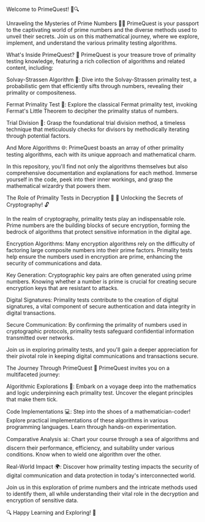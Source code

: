 Welcome to PrimeQuest! 🌟🔍

Unraveling the Mysteries of Prime Numbers 🧐🔢
PrimeQuest is your passport to the captivating world of prime numbers and the diverse methods used to unveil their secrets. Join us on this mathematical journey, where we explore, implement, and understand the various primality testing algorithms.

What's Inside PrimeQuest? 🔎
PrimeQuest is your treasure trove of primality testing knowledge, featuring a rich collection of algorithms and related content, including:

Solvay-Strassen Algorithm 🌠: Dive into the Solvay-Strassen primality test, a probabilistic gem that efficiently sifts through numbers, revealing their primality or compositeness.

Fermat Primality Test 📜: Explore the classical Fermat primality test, invoking Fermat's Little Theorem to decipher the primality status of numbers.

Trial Division 🧮: Grasp the foundational trial division method, a timeless technique that meticulously checks for divisors by methodically iterating through potential factors.

And More Algorithms 🌐: PrimeQuest boasts an array of other primality testing algorithms, each with its unique approach and mathematical charm.

In this repository, you'll find not only the algorithms themselves but also comprehensive documentation and explanations for each method. Immerse yourself in the code, peek into their inner workings, and grasp the mathematical wizardry that powers them.

The Role of Primality Tests in Decryption 🔐
🔑 Unlocking the Secrets of Cryptography! 🔓

In the realm of cryptography, primality tests play an indispensable role. Prime numbers are the building blocks of secure encryption, forming the bedrock of algorithms that protect sensitive information in the digital age.

Encryption Algorithms: Many encryption algorithms rely on the difficulty of factoring large composite numbers into their prime factors. Primality tests help ensure the numbers used in encryption are prime, enhancing the security of communications and data.

Key Generation: Cryptographic key pairs are often generated using prime numbers. Knowing whether a number is prime is crucial for creating secure encryption keys that are resistant to attacks.

Digital Signatures: Primality tests contribute to the creation of digital signatures, a vital component of secure authentication and data integrity in digital transactions.

Secure Communication: By confirming the primality of numbers used in cryptographic protocols, primality tests safeguard confidential information transmitted over networks.

Join us in exploring primality tests, and you'll gain a deeper appreciation for their pivotal role in keeping digital communications and transactions secure.

The Journey Through PrimeQuest 🚀
PrimeQuest invites you on a multifaceted journey:

Algorithmic Explorations 🌌: Embark on a voyage deep into the mathematics and logic underpinning each primality test. Uncover the elegant principles that make them tick.

Code Implementations 💻: Step into the shoes of a mathematician-coder! Explore practical implementations of these algorithms in various programming languages. Learn through hands-on experimentation.

Comparative Analysis 📊: Chart your course through a sea of algorithms and discern their performance, efficiency, and suitability under various conditions. Know when to wield one algorithm over the other.

Real-World Impact 🌍: Discover how primality testing impacts the security of digital communication and data protection in today's interconnected world.

Join us in this exploration of prime numbers and the intricate methods used to identify them, all while understanding their vital role in the decryption and encryption of sensitive data.

🔍 Happy Learning and Exploring! 🚀
